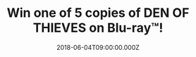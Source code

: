 ---
campaign-uuid: "c-cdeb9767-20eb-4fe0-a2d7-ab1a2da931d9"
type: "Competition"
category: "Entertainment"
date: "2018-06-04T09:00:00.000Z"
end-date: "2018-06-18T23:59:00.000Z"
disable-form: false
is_promoted: true
has_entry_page: true
title: "Win one of 5 copies of DEN OF THIEVES on Blu-ray™!"
competition-description: "<p>Calling all Gerard Butler and ''50 Cent'' fans! To celebrate\
  \ the Blu-ray™ release of the directorial debut of Christian Gudegast, DEN OF THIEVES,\
  \ we’ve got in our hands 5 copies of the official Blu-ray™ of the movie for five\
  \ lucky NME AAA members to win.</p>\r\n<p>Sounds good? You know what to do…</p>"
hero-header: "Win one of 5 copies of DEN OF THIEVES on Blu-ray™!"
terms-confirmation: "N/A"
banner-img: "https://assets.expresslyapp.com/asset-d1b2090d-d7d7-4501-8c6d-3b4c2dd7d443.jpg"
logo-left-href: "nme.com"
logo-left-image: "https://assets.expresslyapp.com/asset-0d4be94a-d96c-4f0b-a273-4dc349aebccb.jpg"
logo-left-title: "Sony Pictures"
bg-image-hero: "https://assets.expresslyapp.com/asset-4a654ab8-623e-4249-9d90-06b56fecf8f7.jpg"
bg-image-first: "https://assets.expresslyapp.com/asset-2551eaba-e6c6-4d58-a536-a98d7c55fb2e.jpg"
bg-image-second: "https://assets.expresslyapp.com/asset-70ec9ccc-fe8d-48de-90d6-c02ebf3d4f21.jpg"
bg-image-third: "https://assets.expresslyapp.com/asset-b96cab0a-0ccc-4e22-be22-48f985eb3442.jpg"
section1-content: "<p>Starring Gerard Butler, Pablo Schreiber, O’shea Jackson Jr and\
  \ Curtis ‘’50 Cent’’Jackson, DEN OF THIEVES follows a notorious crew of bank robbers\
  \ desperate to pull off the ultimate heist: the chance to steal $120 million in\
  \ cash, unless LA’s most feared law enforcement division can stop them!</p>\r\n\
  <p>This Blu-ray™ is a must-have for fans of both the movie and the action genre!</p>"
section2-content: "<p>The sensational Blu-ray™ is packed with full of exclusive bonus\
  \ content for you to get stuck in: Alternate Ending, Outtakes, Deleted Scenes, Commentary\
  \ with Director Christian Gudegast and Producer Tucker Tooley, Den of Thieves Theatrical\
  \ Cut…</p> \r\n<p>This DEN OF THIEVES Blu-ray™ release from Sony Pictures Home Entertainment\
  \ is the best plan for your weekend!</p>"
section3-content: "<p>Enter your details below for a chance to win this Blu-ray™ filled\
  \ with gripping, explosive action and an ending that left audiences stunned!</p>\r\
  \n <p>Good luck!</p>"
entry-title: "Win one of 5 copies of DEN OF THIEVES on Blu-ray™!"
entry-content: "<p>DEN OF THIEVES Blu-ray™ release is the perfect plan for your weekend!\
  \ <p><p>Enter the draw to win by completing the form below before 23.59pm on 18/06/2018.</p>"
has-winner: false
prize-description: "Win one of 5 copies of DEN OF THIEVES on Blu-ray™."
special-conditions: "Multiple entries are allowed up to one every 24 hours."
---